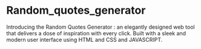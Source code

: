 # Random_quotes_generator
Introducing the Random Quotes Generator : an elegantly designed web tool that delivers a dose of inspiration with every click. Built with a sleek and modern user interface using HTML and CSS and JAVASCRIPT.
